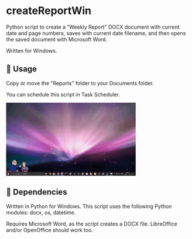 # createReportWin
Python script to create a "Weekly Report" DOCX document with current date and page numbers, saves with current date filename, and then opens the saved document with Microsoft Word.

Written for Windows.

## :memo: Usage

Copy or move the "Reports" folder to your Documents folder.

You can schedule this script in Task Scheduler.

![createReportWin.gif](img/createReportWin.gif)

## :snake: Dependencies

Written in Python for Windows. This script uses the following Python modules: docx, os, datetime.

Requires Microsoft Word, as the script creates a DOCX file. LibreOffice and/or OpenOffice should work too.
